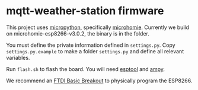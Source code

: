 # mqtt-weather-station firmware

This project uses [micropython](https://micropython.org/), specifically [microhomie](https://github.com/microhomie/microhomie). Currently we build on microhomie-esp8266-v3.0.2, the binary is in the folder.

You must define the private information defined in `settings.py`. Copy `settings.py.example` to make a folder `settings.py` and define all relevant variables.

Run `flash.sh` to flash the board. You will need [esptool](https://github.com/espressif/esptool) and [ampy](https://github.com/scientifichackers/ampy).

We recommend an [FTDI Basic Breakout](https://www.sparkfun.com/products/9716) to physically program the ESP8266.
